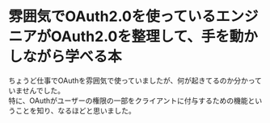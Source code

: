 # 雰囲気でOAuth2.0を使っているエンジニアがOAuth2.0を整理して、手を動かしながら学べる本
ちょうど仕事でOAuthを雰囲気で使っていましたが、何が起きてるのか分かっていませんでした。<br>
特に、OAuthがユーザーの権限の一部をクライアントに付与するための機能ということを知り、なるほどと思いました。
